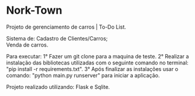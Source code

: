 # Nork-Town

Projeto de gerenciamento de carros | To-Do List.

Sistema de:
  Cadastro de Clientes/Carros; <br>
  Venda de carros.

Para executar: 
    1° Fazer um git clone para a maquina de teste.
    2° Realizar a instalação das bibliotecas utilizadas com o seguinte comando no terminal: "pip install -r requirements.txt".
    3° Após finalizar as instalações usar o comando: "python main.py runserver" para iniciar a aplicação.
    
Projeto realizado utilizando: Flask e Sqlite.
    
